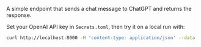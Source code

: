 A simple endpoint that sends a chat message to ChatGPT and returns the response.

Set your OpenAI API key in `Secrets.toml`, then try it on a local run with:

```sh
curl http://localhost:8000 -H 'content-type: application/json' --data '{"message":"What is cyndra.rs?"}'
```
